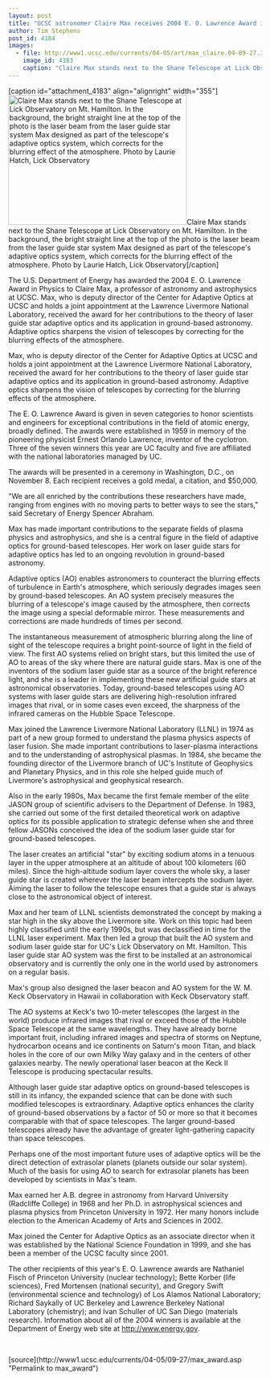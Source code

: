 ```yaml
---
layout: post
title: "UCSC astronomer Claire Max receives 2004 E. O. Lawrence Award in Physics"
author: Tim Stephens
post_id: 4184
images:
  - file: http://www1.ucsc.edu/currents/04-05/art/max_claire.04-09-27.355.jpg
    image_id: 4183
    caption: "Claire Max stands next to the Shane Telescope at Lick Observatory on Mt. Hamilton. In the background, the bright straight line at the top of the photo is the laser beam from the laser guide star system Max designed as part of the telescope's adaptive optics system, which corrects for the blurring effect of the atmosphere. Photo by Laurie Hatch, Lick Observatory"
---
```


[caption id="attachment_4183" align="alignright" width="355"]<a href="http://localhost/mysite/wp-content/uploads/2004/09/max_claire.04-09-27.355.jpg"><img class="size-full wp-image-4183" src="http://localhost/mysite/wp-content/uploads/2004/09/max_claire.04-09-27.355.jpg" alt="Claire Max stands next to the Shane Telescope at Lick Observatory on Mt. Hamilton. In the background, the bright straight line at the top of the photo is the laser beam from the laser guide star system Max designed as part of the telescope's adaptive optics system, which corrects for the blurring effect of the atmosphere. Photo by Laurie Hatch, Lick Observatory" width="355" height="258" /></a>Claire Max stands next to the Shane Telescope at Lick Observatory on Mt. Hamilton. In the background, the bright straight line at the top of the photo is the laser beam from the laser guide star system Max designed as part of the telescope's adaptive optics system, which corrects for the blurring effect of the atmosphere. Photo by Laurie Hatch, Lick Observatory[/caption]
<a name="content" id="content"></a>
<p>
  The U.S. Department of Energy has awarded the 2004 E. O. Lawrence Award in Physics to Claire Max, a professor of astronomy and astrophysics at UCSC. Max, who is deputy director of the Center for Adaptive Optics at UCSC and holds a joint appointment at the Lawrence Livermore National Laboratory, received the award for her contributions to the theory of laser guide star adaptive optics and its application in ground-based astronomy. Adaptive optics sharpens the vision of telescopes by correcting for the blurring effects of the atmosphere.
</p>
<p>
  Max, who is deputy director of the Center for Adaptive Optics at UCSC and holds a joint appointment at the Lawrence Livermore National Laboratory, received the award for her contributions to the theory of laser guide star adaptive optics and its application in ground-based astronomy. Adaptive optics sharpens the vision of telescopes by correcting for the blurring effects of the atmosphere.
</p>
<p>
  The E. O. Lawrence Award is given in seven categories to honor scientists and engineers for exceptional contributions in the field of atomic energy, broadly defined. The awards were established in 1959 in memory of the pioneering physicist Ernest Orlando Lawrence, inventor of the cyclotron. Three of the seven winners this year are UC faculty and five are affiliated with the national laboratories managed by UC.
</p>
<p>
  The awards will be presented in a ceremony in Washington, D.C., on November 8. Each recipient receives a gold medal, a citation, and $50,000.
</p>
<p>
  "We are all enriched by the contributions these researchers have made, ranging from engines with no moving parts to better ways to see the stars," said Secretary of Energy Spencer Abraham.
</p>
<p>
  Max has made important contributions to the separate fields of plasma physics and astrophysics, and she is a central figure in the field of adaptive optics for ground-based telescopes. Her work on laser guide stars for adaptive optics has led to an ongoing revolution in ground-based astronomy.
</p>
<p>
  Adaptive optics (AO) enables astronomers to counteract the blurring effects of turbulence in Earth's atmosphere, which seriously degrades images seen by ground-based telescopes. An AO system precisely measures the blurring of a telescope's image caused by the atmosphere, then corrects the image using a special deformable mirror. These measurements and corrections are made hundreds of times per second.
</p>
<p>
  The instantaneous measurement of atmospheric blurring along the line of sight of the telescope requires a bright point-source of light in the field of view. The first AO systems relied on bright stars, but this limited the use of AO to areas of the sky where there are natural guide stars. Max is one of the inventors of the sodium laser guide star as a source of the bright reference light, and she is a leader in implementing these new artificial guide stars at astronomical observatories. Today, ground-based telescopes using AO systems with laser guide stars are delivering high-resolution infrared images that rival, or in some cases even exceed, the sharpness of the infrared cameras on the Hubble Space Telescope.
</p>
<p>
  Max joined the Lawrence Livermore National Laboratory (LLNL) in 1974 as part of a new group formed to understand the plasma physics aspects of laser fusion. She made important contributions to laser-plasma interactions and to the understanding of astrophysical plasmas. In 1984, she became the founding director of the Livermore branch of UC's Institute of Geophysics and Planetary Physics, and in this role she helped guide much of Livermore's astrophysical and geophysical research.
</p>
<p>
  Also in the early 1980s, Max became the first female member of the elite JASON group of scientific advisers to the Department of Defense. In 1983, she carried out some of the first detailed theoretical work on adaptive optics for its possible application to strategic defense when she and three fellow JASONs conceived the idea of the sodium laser guide star for ground-based telescopes.
</p>
<p>
  The laser creates an artificial "star" by exciting sodium atoms in a tenuous layer in the upper atmosphere at an altitude of about 100 kilometers (60 miles). Since the high-altitude sodium layer covers the whole sky, a laser guide star is created wherever the laser beam intercepts the sodium layer. Aiming the laser to follow the telescope ensures that a guide star is always close to the astronomical object of interest.
</p>
<p>
  Max and her team of LLNL scientists demonstrated the concept by making a star high in the sky above the Livermore site. Work on this topic had been highly classified until the early 1990s, but was declassified in time for the LLNL laser experiment. Max then led a group that built the AO system and sodium laser guide star for UC's Lick Observatory on Mt. Hamilton. This laser guide star AO system was the first to be installed at an astronomical observatory and is currently the only one in the world used by astronomers on a regular basis.
</p>
<p>
  Max's group also designed the laser beacon and AO system for the W. M. Keck Observatory in Hawaii in collaboration with Keck Observatory staff.
</p>
<p>
  The AO systems at Keck's two 10-meter telescopes (the largest in the world) produce infrared images that rival or exceed those of the Hubble Space Telescope at the same wavelengths. They have already borne important fruit, including infrared images and spectra of storms on Neptune, hydrocarbon oceans and ice continents on Saturn's moon Titan, and black holes in the core of our own Milky Way galaxy and in the centers of other galaxies nearby. The newly operational laser beacon at the Keck II Telescope is producing spectacular results.
</p>
<p>
  Although laser guide star adaptive optics on ground-based telescopes is still in its infancy, the expanded science that can be done with such modified telescopes is extraordinary. Adaptive optics enhances the clarity of ground-based observations by a factor of 50 or more so that it becomes comparable with that of space telescopes. The larger ground-based telescopes already have the advantage of greater light-gathering capacity than space telescopes.
</p>
<p>
  Perhaps one of the most important future uses of adaptive optics will be the direct detection of extrasolar planets (planets outside our solar system). Much of the basis for using AO to search for extrasolar planets has been developed by scientists in Max's team.
</p>
<p>
  Max earned her A.B. degree in astronomy from Harvard University (Radcliffe College) in 1968 and her Ph.D. in astrophysical sciences and plasma physics from Princeton University in 1972. Her many honors include election to the American Academy of Arts and Sciences in 2002.
</p>
<p>
  Max joined the Center for Adaptive Optics as an associate director when it was established by the National Science Foundation in 1999, and she has been a member of the UCSC faculty since 2001.
</p>
<p>
  The other recipients of this year's E. O. Lawrence awards are Nathaniel Fisch of Princeton University (nuclear technology); Bette Korber (life sciences), Fred Mortensen (national security), and Gregory Swift (environmental science and technology) of Los Alamos National Laboratory; Richard Saykally of UC Berkeley and Lawrence Berkeley National Laboratory (chemistry); and Ivan Schuller of UC San Diego (materials research). Information about all of the 2004 winners is available at the Department of Energy web site at <a href="http://www.energy.gov">http://www.energy.gov</a>.
</p><br>
<form>

</form>
<p>

</p>
[source](http://www1.ucsc.edu/currents/04-05/09-27/max_award.asp "Permalink to max_award")
